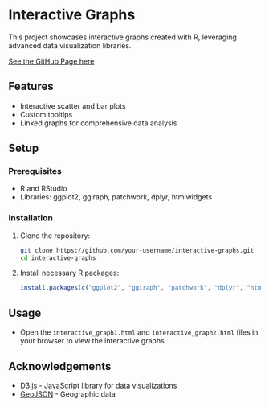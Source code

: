 # Interactive Graphs

This project showcases interactive graphs created with R, leveraging advanced data visualization libraries.

[See the GitHub Page here](https://harmon1713.github.io/Plots/)

## Features
- Interactive scatter and bar plots
- Custom tooltips
- Linked graphs for comprehensive data analysis

## Setup
### Prerequisites
- R and RStudio
- Libraries: ggplot2, ggiraph, patchwork, dplyr, htmlwidgets

### Installation
1. Clone the repository:
    ```sh
    git clone https://github.com/your-username/interactive-graphs.git
    cd interactive-graphs
    ```
2. Install necessary R packages:
    ```r
    install.packages(c("ggplot2", "ggiraph", "patchwork", "dplyr", "htmlwidgets"))
    ```

## Usage
- Open the `interactive_graph1.html` and `interactive_graph2.html` files in your browser to view the interactive graphs.

## Acknowledgements
- [D3.js](https://d3js.org) - JavaScript library for data visualizations
- [GeoJSON](https://raw.githubusercontent.com/johan/world.geo.json/master/countries.geo.json) - Geographic data
